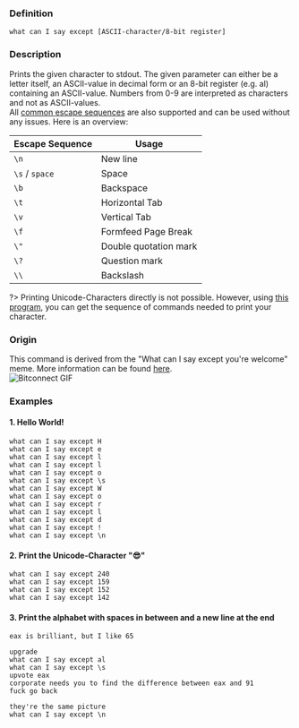 ### Definition
```what can I say except [ASCII-character/8-bit register]```
### Description
Prints the given character to stdout. The given parameter can either be a letter itself, an ASCII-value in decimal form or an 8-bit register (e.g. al) containing an ASCII-value. Numbers from 0-9 are interpreted as characters and not as ASCII-values. \
All [common escape sequences](https://en.wikipedia.org/wiki/Escape_sequences_in_C#Table_of_escape_sequences) are also supported and can be used without any issues. Here is an overview:

Escape Sequence  | Usage
------------- | -------------
```\n``` | New line
```\s``` / ```space``` | Space
```\b``` | Backspace
```\t``` | Horizontal Tab
```\v``` | Vertical Tab
```\f``` | Formfeed Page Break
```\"``` | Double quotation mark
```\?``` | Question mark
```\\``` | Backslash

?> Printing Unicode-Characters directly is not possible. However, using [this program](https://play.golang.org/p/TojzlTMIcJe), you can get the sequence of commands needed to print your character.

### Origin
This command is derived from the "What can I say except you're welcome" meme. More information can be found [here](https://knowyourmeme.com/memes/youre-welcome). \
![Bitconnect GIF](https://media.tenor.com/images/778ac5849626f52c2dd9a020b58ec55a/tenor.gif)


### Examples
#### 1. Hello World!
```
what can I say except H
what can I say except e
what can I say except l
what can I say except l
what can I say except o
what can I say except \s
what can I say except W
what can I say except o
what can I say except r
what can I say except l
what can I say except d
what can I say except !
what can I say except \n
```
#### 2. Print the Unicode-Character "😎"
```
what can I say except 240
what can I say except 159
what can I say except 152
what can I say except 142
```

#### 3. Print the alphabet with spaces in between and a new line at the end
```
eax is brilliant, but I like 65

upgrade
what can I say except al
what can I say except \s
upvote eax
corporate needs you to find the difference between eax and 91
fuck go back

they're the same picture
what can I say except \n
```